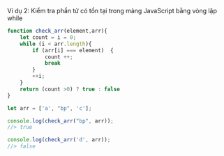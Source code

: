 Ví dụ 2: Kiểm tra phần tử có tồn tại trong mảng JavaScript bằng vòng lặp while

```jsx
function check_arr(element,arr){
    let count = i = 0;
    while (i < arr.length){
        if (arr[i] === element)  {
            count ++;
            break
        }
        ++i;
    }
    return (count >0) ? true : false
}

let arr = ['a', "bp", 'c'];

console.log(check_arr("bp", arr));
//> true

console.log(check_arr('d', arr));
//> false
```